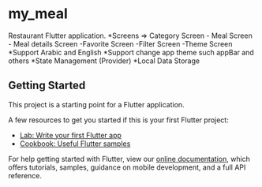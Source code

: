 # my_meal

Restaurant Flutter application.
 *Screens => Category Screen - Meal Screen - Meal details Screen -Favorite Screen -Filter Screen -Theme Screen 
 *Support Arabic and English 
 *Support change app theme such appBar and others 
 *State Management (Provider) 
 *Local Data Storage

## Getting Started

This project is a starting point for a Flutter application.

A few resources to get you started if this is your first Flutter project:

- [Lab: Write your first Flutter app](https://flutter.dev/docs/get-started/codelab)
- [Cookbook: Useful Flutter samples](https://flutter.dev/docs/cookbook)

For help getting started with Flutter, view our
[online documentation](https://flutter.dev/docs), which offers tutorials,
samples, guidance on mobile development, and a full API reference.
